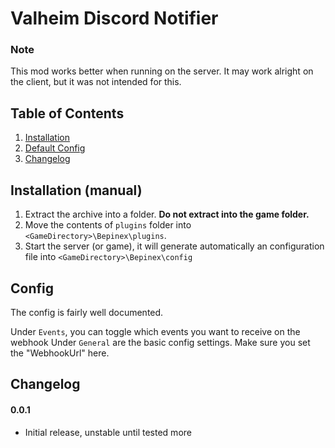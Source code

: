 # Valheim Discord Notifier


### Note

This mod works better when running on the server. 
It may work alright on the client, but it was not intended for this.

## Table of Contents
1. [Installation](#Installation-(manual))
2. [Default Config](#Config)
3. [Changelog](#Changelog)

## Installation (manual)

1. Extract the archive into a folder. **Do not extract into the game folder.**
2. Move the contents of `plugins` folder into `<GameDirectory>\Bepinex\plugins`.
3. Start the server (or game), it will generate automatically an configuration file into `<GameDirectory>\Bepinex\config`

## Config

The config is fairly well documented. 

Under `Events`, you can toggle which events you want to receive on the webhook
Under `General` are the basic config settings. Make sure you set the "WebhookUrl" here.

## Changelog

#### 0.0.1
- Initial release, unstable until tested more
